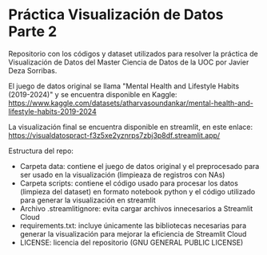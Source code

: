 # Práctica Visualización de Datos Parte 2
Repositorio con los códigos y dataset utilizados para resolver la práctica de Visualización de Datos del Master Ciencia de Datos de la UOC por Javier Deza Sorribas.

El juego de datos original se llama "Mental Health and Lifestyle Habits (2019-2024)" y se encuentra disponible en Kaggle:
https://www.kaggle.com/datasets/atharvasoundankar/mental-health-and-lifestyle-habits-2019-2024

La visualización final se encuentra disponible en streamlit, en este enlace:
https://visualdatospract-f3z5xe2yznrps7zbj3p8df.streamlit.app/

Estructura del repo:
- Carpeta data: contiene el juego de datos original y el preprocesado para ser usado en la visualización (limpieaza de registros con NAs)
- Carpeta scripts: contiene el código usado para procesar los datos (limpieza del dataset) en formato notebook python y el código utilizado para generar la visualización en streamlit
- Archivo .streamlitignore: evita cargar archivos innecesarios a Streamlit Cloud
- requirements.txt: incluye únicamente las bibliotecas necesarias para generar la visualización para mejorar la eficiencia de Streamlit Cloud
- LICENSE: licencia del repositorio (GNU GENERAL PUBLIC LICENSE)
